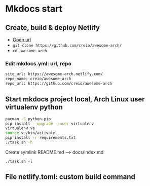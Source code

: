 # Mkdocs start

## Create, build & deploy Netlify

- [Open url](https://app.netlify.com/start/deploy?repository=https://github.com/creio/awesome-arch/)
- `git clone https://github.com/creio/awesome-arch/`
- `cd awesome-arch`

### Edit mkdocs.yml: url, repo

```sh
site_url: https://awesome-arch.netlify.com/
repo_name: creio/awesome-arch
repo_url: https://github.com/creio/awesome-arch
```

## Start mkdocs project local, Arch Linux user virtualenv python

```sh
pacman -S python-pip
pip install --upgrade --user virtualenv
virtualenv ve
source ve/bin/activate
pip install -r requirements.txt
./task.sh -h
```

Create symlink README.md --> docs/index.md

`./task.sh -l`

## File netlify.toml: custom build command
